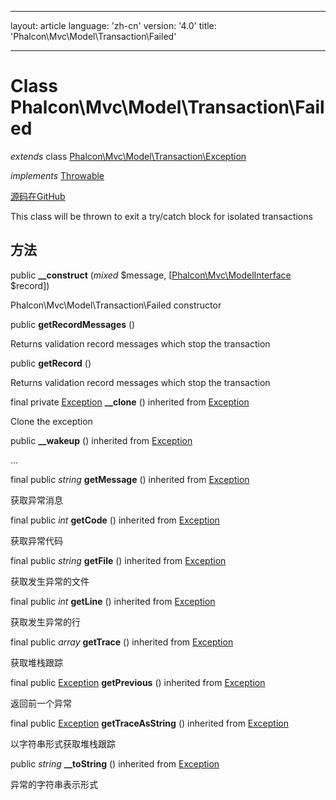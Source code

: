 * * *

layout: article language: 'zh-cn' version: '4.0' title: 'Phalcon\Mvc\Model\Transaction\Failed'

* * *

# Class **Phalcon\Mvc\Model\Transaction\Failed**

*extends* class [Phalcon\Mvc\Model\Transaction\Exception](Phalcon_Mvc_Model_Transaction_Exception)

*implements* [Throwable](https://php.net/manual/en/class.throwable.php)

<a href="https://github.com/phalcon/cphalcon/tree/v4.0.0/phalcon/mvc/model/transaction/failed.zep" class="btn btn-default btn-sm">源码在GitHub</a>

This class will be thrown to exit a try/catch block for isolated transactions

## 方法

public **__construct** (*mixed* $message, [[Phalcon\Mvc\ModelInterface](Phalcon_Mvc_ModelInterface) $record])

Phalcon\Mvc\Model\Transaction\Failed constructor

public **getRecordMessages** ()

Returns validation record messages which stop the transaction

public **getRecord** ()

Returns validation record messages which stop the transaction

final private [Exception](https://php.net/manual/en/class.exception.php) **__clone** () inherited from [Exception](https://php.net/manual/en/class.exception.php)

Clone the exception

public **__wakeup** () inherited from [Exception](https://php.net/manual/en/class.exception.php)

...

final public *string* **getMessage** () inherited from [Exception](https://php.net/manual/en/class.exception.php)

获取异常消息

final public *int* **getCode** () inherited from [Exception](https://php.net/manual/en/class.exception.php)

获取异常代码

final public *string* **getFile** () inherited from [Exception](https://php.net/manual/en/class.exception.php)

获取发生异常的文件

final public *int* **getLine** () inherited from [Exception](https://php.net/manual/en/class.exception.php)

获取发生异常的行

final public *array* **getTrace** () inherited from [Exception](https://php.net/manual/en/class.exception.php)

获取堆栈跟踪

final public [Exception](https://php.net/manual/en/class.exception.php) **getPrevious** () inherited from [Exception](https://php.net/manual/en/class.exception.php)

返回前一个异常

final public [Exception](https://php.net/manual/en/class.exception.php) **getTraceAsString** () inherited from [Exception](https://php.net/manual/en/class.exception.php)

以字符串形式获取堆栈跟踪

public *string* **__toString** () inherited from [Exception](https://php.net/manual/en/class.exception.php)

异常的字符串表示形式